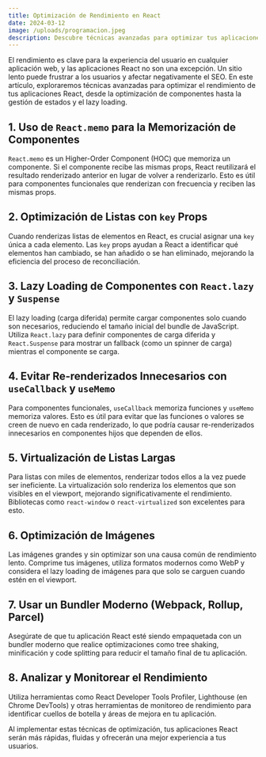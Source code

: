 ```yaml
---
title: Optimización de Rendimiento en React
date: 2024-03-12
image: /uploads/programacion.jpeg
description: Descubre técnicas avanzadas para optimizar tus aplicaciones React, incluyendo memorización de componentes, lazy loading y gestión eficiente de estados para un rendimiento superior.
---
```


El rendimiento es clave para la experiencia del usuario en cualquier aplicación web, y las aplicaciones React no son una excepción. Un sitio lento puede frustrar a los usuarios y afectar negativamente el SEO. En este artículo, exploraremos técnicas avanzadas para optimizar el rendimiento de tus aplicaciones React, desde la optimización de componentes hasta la gestión de estados y el lazy loading.

## 1. Uso de `React.memo` para la Memorización de Componentes
`React.memo` es un Higher-Order Component (HOC) que memoriza un componente. Si el componente recibe las mismas props, React reutilizará el resultado renderizado anterior en lugar de volver a renderizarlo. Esto es útil para componentes funcionales que renderizan con frecuencia y reciben las mismas props.

## 2. Optimización de Listas con `key` Props
Cuando renderizas listas de elementos en React, es crucial asignar una `key` única a cada elemento. Las `key` props ayudan a React a identificar qué elementos han cambiado, se han añadido o se han eliminado, mejorando la eficiencia del proceso de reconciliación.

## 3. Lazy Loading de Componentes con `React.lazy` y `Suspense`
El lazy loading (carga diferida) permite cargar componentes solo cuando son necesarios, reduciendo el tamaño inicial del bundle de JavaScript. Utiliza `React.lazy` para definir componentes de carga diferida y `React.Suspense` para mostrar un fallback (como un spinner de carga) mientras el componente se carga.

## 4. Evitar Re-renderizados Innecesarios con `useCallback` y `useMemo`
Para componentes funcionales, `useCallback` memoriza funciones y `useMemo` memoriza valores. Esto es útil para evitar que las funciones o valores se creen de nuevo en cada renderizado, lo que podría causar re-renderizados innecesarios en componentes hijos que dependen de ellos.

## 5. Virtualización de Listas Largas
Para listas con miles de elementos, renderizar todos ellos a la vez puede ser ineficiente. La virtualización solo renderiza los elementos que son visibles en el viewport, mejorando significativamente el rendimiento. Bibliotecas como `react-window` o `react-virtualized` son excelentes para esto.

## 6. Optimización de Imágenes
Las imágenes grandes y sin optimizar son una causa común de rendimiento lento. Comprime tus imágenes, utiliza formatos modernos como WebP y considera el lazy loading de imágenes para que solo se carguen cuando estén en el viewport.

## 7. Usar un Bundler Moderno (Webpack, Rollup, Parcel)
Asegúrate de que tu aplicación React esté siendo empaquetada con un bundler moderno que realice optimizaciones como tree shaking, minificación y code splitting para reducir el tamaño final de tu aplicación.

## 8. Analizar y Monitorear el Rendimiento
Utiliza herramientas como React Developer Tools Profiler, Lighthouse (en Chrome DevTools) y otras herramientas de monitoreo de rendimiento para identificar cuellos de botella y áreas de mejora en tu aplicación.

Al implementar estas técnicas de optimización, tus aplicaciones React serán más rápidas, fluidas y ofrecerán una mejor experiencia a tus usuarios. 
